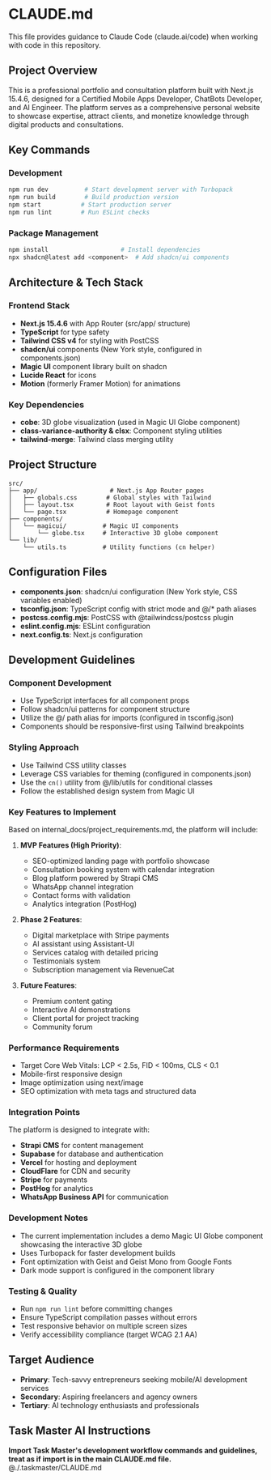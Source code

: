 # CLAUDE.md

This file provides guidance to Claude Code (claude.ai/code) when working with code in this repository.

## Project Overview

This is a professional portfolio and consultation platform built with Next.js 15.4.6, designed for a Certified Mobile Apps Developer, ChatBots Developer, and AI Engineer. The platform serves as a comprehensive personal website to showcase expertise, attract clients, and monetize knowledge through digital products and consultations.

## Key Commands

### Development
```bash
npm run dev          # Start development server with Turbopack
npm run build        # Build production version  
npm start           # Start production server
npm run lint        # Run ESLint checks
```

### Package Management
```bash
npm install                    # Install dependencies
npx shadcn@latest add <component>  # Add shadcn/ui components
```

## Architecture & Tech Stack

### Frontend Stack
- **Next.js 15.4.6** with App Router (src/app/ structure)
- **TypeScript** for type safety
- **Tailwind CSS v4** for styling with PostCSS
- **shadcn/ui** components (New York style, configured in components.json)
- **Magic UI** component library built on shadcn
- **Lucide React** for icons
- **Motion** (formerly Framer Motion) for animations

### Key Dependencies
- **cobe**: 3D globe visualization (used in Magic UI Globe component)
- **class-variance-authority & clsx**: Component styling utilities
- **tailwind-merge**: Tailwind class merging utility

## Project Structure

```
src/
├── app/                    # Next.js App Router pages
│   ├── globals.css        # Global styles with Tailwind
│   ├── layout.tsx         # Root layout with Geist fonts
│   └── page.tsx           # Homepage component
├── components/
│   └── magicui/          # Magic UI components
│       └── globe.tsx     # Interactive 3D globe component
└── lib/
    └── utils.ts          # Utility functions (cn helper)
```

## Configuration Files

- **components.json**: shadcn/ui configuration (New York style, CSS variables enabled)
- **tsconfig.json**: TypeScript config with strict mode and @/* path aliases
- **postcss.config.mjs**: PostCSS with @tailwindcss/postcss plugin
- **eslint.config.mjs**: ESLint configuration
- **next.config.ts**: Next.js configuration

## Development Guidelines

### Component Development
- Use TypeScript interfaces for all component props
- Follow shadcn/ui patterns for component structure
- Utilize the @/ path alias for imports (configured in tsconfig.json)
- Components should be responsive-first using Tailwind breakpoints

### Styling Approach
- Use Tailwind CSS utility classes
- Leverage CSS variables for theming (configured in components.json)
- Use the `cn()` utility from @/lib/utils for conditional classes
- Follow the established design system from Magic UI

### Key Features to Implement
Based on internal_docs/project_requirements.md, the platform will include:

1. **MVP Features (High Priority)**:
   - SEO-optimized landing page with portfolio showcase
   - Consultation booking system with calendar integration
   - Blog platform powered by Strapi CMS
   - WhatsApp channel integration
   - Contact forms with validation
   - Analytics integration (PostHog)

2. **Phase 2 Features**:
   - Digital marketplace with Stripe payments
   - AI assistant using Assistant-UI
   - Services catalog with detailed pricing
   - Testimonials system
   - Subscription management via RevenueCat

3. **Future Features**:
   - Premium content gating
   - Interactive AI demonstrations
   - Client portal for project tracking
   - Community forum

### Performance Requirements
- Target Core Web Vitals: LCP < 2.5s, FID < 100ms, CLS < 0.1
- Mobile-first responsive design
- Image optimization using next/image
- SEO optimization with meta tags and structured data

### Integration Points
The platform is designed to integrate with:
- **Strapi CMS** for content management
- **Supabase** for database and authentication
- **Vercel** for hosting and deployment  
- **CloudFlare** for CDN and security
- **Stripe** for payments
- **PostHog** for analytics
- **WhatsApp Business API** for communication

### Development Notes
- The current implementation includes a demo Magic UI Globe component showcasing the interactive 3D globe
- Uses Turbopack for faster development builds
- Font optimization with Geist and Geist Mono from Google Fonts
- Dark mode support is configured in the component library

### Testing & Quality
- Run `npm run lint` before committing changes
- Ensure TypeScript compilation passes without errors
- Test responsive behavior on multiple screen sizes
- Verify accessibility compliance (target WCAG 2.1 AA)

## Target Audience
- **Primary**: Tech-savvy entrepreneurs seeking mobile/AI development services
- **Secondary**: Aspiring freelancers and agency owners
- **Tertiary**: AI technology enthusiasts and professionals

## Task Master AI Instructions
**Import Task Master's development workflow commands and guidelines, treat as if import is in the main CLAUDE.md file.**
@./.taskmaster/CLAUDE.md
